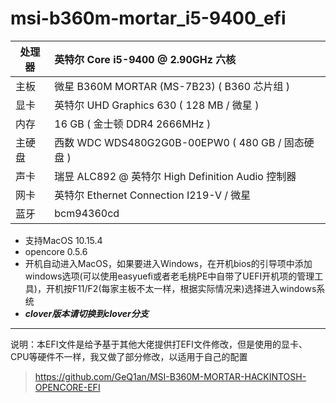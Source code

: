 # **msi-b360m-mortar_i5-9400_efi**

处理器|英特尔 Core i5-9400 @ 2.90GHz 六核
--|:---
主板|微星 B360M MORTAR (MS-7B23) ( B360 芯片组 )
显卡|英特尔 UHD Graphics 630 ( 128 MB / 微星 )
内存|16 GB ( 金士顿 DDR4 2666MHz )
主硬盘|西数 WDC WDS480G2G0B-00EPW0 ( 480 GB / 固态硬盘 )
声卡|瑞昱 ALC892 @ 英特尔 High Definition Audio 控制器
网卡|英特尔 Ethernet Connection  I219-V / 微星
蓝牙|bcm94360cd

- 支持MacOS 10.15.4
- opencore 0.5.6
- 开机自动进入MacOS，如果要进入Windows，在开机bios的引导项中添加windows选项(可以使用easyuefi或者老毛桃PE中自带了UEFI开机项的管理工具)，开机按F11/F2(每家主板不太一样，根据实际情况来)选择进入windows系统
- ***clover版本请切换到clover分支***
---
说明：本EFI文件是给予基于其他大佬提供打EFI文件修改，但是使用的显卡、CPU等硬件不一样，我又做了部分修改，以适用于自己的配置
>https://github.com/GeQ1an/MSI-B360M-MORTAR-HACKINTOSH-OPENCORE-EFI
